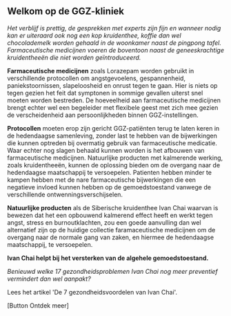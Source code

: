 ## Welkom op de GGZ-kliniek

_Het verblijf is prettig, de gesprekken met experts zijn fijn en wanneer nodig kan er uiteraard ook nog een kop kruidenthee, koffie dan wel chocolademelk worden gehaald in de woonkamer naast de pingpong tafel. Farmaceutische medicijnen voeren de boventoon naast de geneeskrachtige kruidentheeën die niet worden geïntroduceerd._

**Farmaceutische medicijnen** zoals Lorazepam worden gebruikt in verschillende protocollen om angstgevoelens, gespannenheid, paniekstoornissen, slapeloosheid en onrust tegen te gaan. Hier is niets op tegen gezien het feit dat symptonen in sommige gevallen uiterst snel moeten worden bestreden. De hoeveelheid aan farmaceutische medicijnen brengt echter wel een begeleider met flexibele geest met zich mee gezien de verscheidenheid aan persoonlijkheden binnen GGZ-instellingen.

**Protocollen** moeten erop zijn gericht GGZ-patiënten terug te laten keren in de hedendaagse samenleving, zonder last te hebben van de bijwerkingen die kunnen optreden bij overmatig gebruik van farmaceutische medicatie. Waar echter nog slagen behaald kunnen worden is het afbouwen van farmaceutische medicijnen. Natuurlijke producten met kalmerende werking, zoals kruidentheeën, kunnen de oplossing bieden om de overgang naar de hedendaagse maatschappij te versoepelen.  Patienten hebben minder te kampen hebben met de nare farmaceutische bijwerkingen die een negatieve invloed kunnen hebben op de gemoedstoestand vanwege de verschillende ontwenningsverschijselen.

**Natuurlijke producten** als de Siberische kruidenthee Ivan Chai waarvan is bewezen dat het een opbouwend kalmerend effect heeft en werkt tegen angst, stress en burnoutklachten, zou een goede aanvulling dan wel alternatief zijn op de huidige collectie faramaceutische medicijnen om de overgang naar de normale gang van zaken, en hiermee de hedendaagse maatschappij, te versoepelen. 

**Ivan Chai helpt bij het versterken van de algehele gemoedstoestand.** 

_Benieuwd welke 17 gezondheidsproblemen Ivan Chai nog meer preventief vermindert dan wel aanpakt?_

Lees het artikel 'De 7 gezondheidsvoordelen van Ivan Chai'. 

[Button Ontdek meer] 
